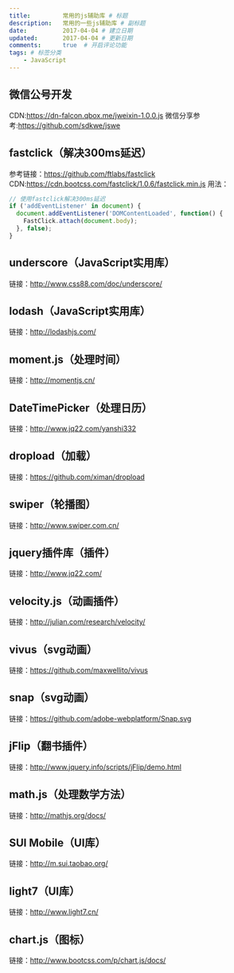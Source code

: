 ```yaml
---
title:         常用的js辅助库 # 标题
description:   常用的一些js辅助库 # 副标题
date:          2017-04-04 # 建立日期
updated:       2017-04-04 # 更新日期
comments:      true  # 开启评论功能
tags: # 标签分类
    - JavaScript
---
```




## 微信公号开发
CDN:https://dn-falcon.qbox.me/jweixin-1.0.0.js
微信分享参考:https://github.com/sdkwe/jswe


## fastclick（解决300ms延迟）
参考链接：https://github.com/ftlabs/fastclick
CDN:https://cdn.bootcss.com/fastclick/1.0.6/fastclick.min.js
用法：
```js
// 使用fastclick解决300ms延迟
if ('addEventListener' in document) {
  document.addEventListener('DOMContentLoaded', function() {
    FastClick.attach(document.body);
  }, false);
}
```


## underscore（JavaScript实用库）
链接：http://www.css88.com/doc/underscore/


## lodash（JavaScript实用库）
链接：http://lodashjs.com/


## moment.js（处理时间）
链接：http://momentjs.cn/


## DateTimePicker（处理日历）
链接：http://www.jq22.com/yanshi332


## dropload（加载）
链接：https://github.com/ximan/dropload


## swiper（轮播图）
链接：http://www.swiper.com.cn/


## jquery插件库（插件）
链接：http://www.jq22.com/


## velocity.js（动画插件）
链接：http://julian.com/research/velocity/


## vivus（svg动画）
链接：https://github.com/maxwellito/vivus


## snap（svg动画）
链接：https://github.com/adobe-webplatform/Snap.svg


## jFlip（翻书插件）
链接：http://www.jquery.info/scripts/jFlip/demo.html


## math.js（处理数学方法）
链接：http://mathjs.org/docs/


## SUI Mobile（UI库）
链接：http://m.sui.taobao.org/


## light7（UI库）
链接：http://www.light7.cn/


## chart.js（图标）
链接：http://www.bootcss.com/p/chart.js/docs/
